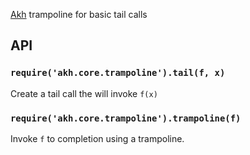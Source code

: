 [Akh](https://github.com/mattbierner/akh) trampoline for basic tail calls

## API
### `require('akh.core.trampoline').tail(f, x)`
Create a tail call the will invoke `f(x)`

### `require('akh.core.trampoline').trampoline(f)`
Invoke `f` to completion using a trampoline.
